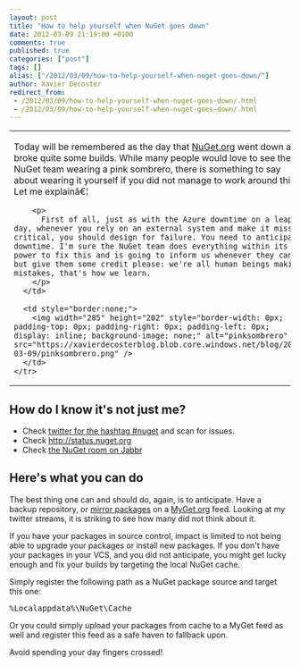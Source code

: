 ```yaml
---
layout: post
title: "How to help yourself when NuGet goes down"
date: 2012-03-09 21:19:00 +0100
comments: true
published: true
categories: ["post"]
tags: []
alias: ["/2012/03/09/how-to-help-yourself-when-nuget-goes-down/"]
author: Xavier Decoster
redirect_from:
 - /2012/03/09/how-to-help-yourself-when-nuget-goes-down/.html
 - /2012/03/09/how-to-help-yourself-when-nuget-goes-down/.html
---
```

<table border="0">
  <tbody>
    <tr>
      <td style="border:none;">
        <p>
          Today will be remembered as the day that <a href="http://www.nuget.org" target="_blank">NuGet.org</a> went down and broke quite some builds. While many people would love to see the NuGet team wearing a pink sombrero, there is something to say about wearing it yourself if you did not manage to work around this. Let me explainâ€¦
        </p>

        <p>
          First of all, just as with the Azure downtime on a leap day, whenever you rely on an external system and make it mission critical, you should design for failure. You need to anticipate downtime. I'm sure the NuGet team does everything within its power to fix this and is going to inform us whenever they can, but give them some credit please: we're all human beings making mistakes, that's how we learn.
        </p>
      </td>

      <td style="border:none;">
        <img width="285" height="202" style="border-width: 0px; padding-top: 0px; padding-right: 0px; padding-left: 0px; display: inline; background-image: none;" alt="pinksombrero" src="https://xavierdecosterblog.blob.core.windows.net/blog/2012-03-09/pinksombrero.png" />
      </td>
    </tr>
  </tbody>
</table>

<h2>How do I know it's not just me?</h2>

<ul>
<li>Check <a href="https://twitter.com/#!/search/%23nuget" target="_blank">twitter for the hashtag #nuget</a> and scan for issues.</li>
<li>Check <a href="http://status.nuget.org">http://status.nuget.org</a></li>
<li>Check <a href="http://jabbr.net/#/rooms/nuget" target="_blank">the NuGet room on Jabbr</a></li>
</ul>

<h2>Here's what you can do</h2>

<p>The best thing one can and should do, again, is to anticipate. Have a backup repository, or <a href="http://blog.maartenballiauw.be/post/2011/07/15/Copy-packages-from-one-NuGet-feed-to-another.aspx" target="_blank">mirror packages</a> on a <a href="http://www.myget.org" target="_blank">MyGet.org</a> feed. Looking at my twitter streams, it is striking to see how many did not think about it.</p>

<p>If you have your packages in source control, impact is limited to not being able to upgrade your packages or install new packages. If you don't have your packages in your VCS, and you did not anticipate, you might get lucky enough and fix your builds by targeting the local NuGet cache.</p>

<p>Simply register the following path as a NuGet package source and target this one:</p>

<div class="wlWriterEditableSmartContent" id="scid:f32c3428-b7e9-4f15-a8ea-c502c7ff2e88:696ca5ca-f5f5-4890-a854-0825adbbcfd1" style="margin: 0px; display: inline; float: none; padding: 0px;">
  <pre class="brush: text;gutter:false;">%Localappdata%\NuGet\Cache</pre>
</div>

<p>Or you could simply upload your packages from cache to a MyGet feed as well and register this feed as a safe haven to fallback upon.</p>

<p>Avoid spending your day fingers crossed!</p>
